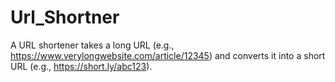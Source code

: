 # Url_Shortner
A URL shortener takes a long URL (e.g., https://www.verylongwebsite.com/article/12345) and converts it into a short URL (e.g., https://short.ly/abc123).
